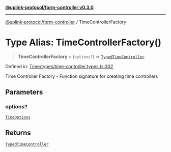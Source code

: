 [**@uplink-protocol/form-controller v0.3.0**](../README.md)

***

[@uplink-protocol/form-controller](../globals.md) / TimeControllerFactory

# Type Alias: TimeControllerFactory()

> **TimeControllerFactory** = (`options?`) => [`TypedTimeController`](../interfaces/TypedTimeController.md)

Defined in: [Time/types/time-controller.types.ts:302](https://github.com/jmkcoder/uplink-protocol-calendar/blob/c7c94af75a3a7e438811c9ee3008f982792d2fb8/src/Time/types/time-controller.types.ts#L302)

Time Controller Factory - Function signature for creating time controllers

## Parameters

### options?

[`TimeOptions`](../interfaces/TimeOptions.md)

## Returns

[`TypedTimeController`](../interfaces/TypedTimeController.md)
